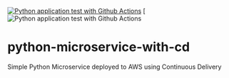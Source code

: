 [![Python application test with Github Actions](https://github.com/daniel-duhnev/python-microservice-with-cd/actions/workflows/devops.yaml/badge.svg)](https://github.com/daniel-duhnev/python-microservice-with-cd/actions/workflows/devops.yaml)
[![Python application test with Github Actions](https://codebuild.us-east-1.amazonaws.com/badges?uuid=eyJlbmNyeXB0ZWREYXRhIjoiSU4xSVR1b2VhTmp1QVVuWmkvbUN5Vlk1bk02TGt4QnJrUDQ5N1VtTEFXNTFsS2pWYjFBNlJSRXlpcGp2WkpBcDdhdWRTL3hLdTdxTHdJeGVxdHBUaHpVPSIsIml2UGFyYW1ldGVyU3BlYyI6IlUwK2wvT0M4bVU1VHlSd28iLCJtYXRlcmlhbFNldFNlcmlhbCI6MX0%3D&branch=main)

# python-microservice-with-cd
Simple Python Microservice deployed to AWS using Continuous Delivery
